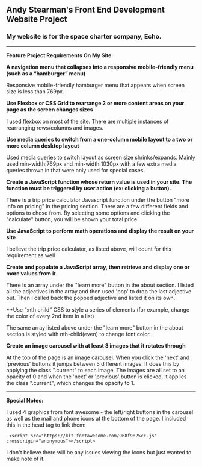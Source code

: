 ## Andy Stearman's Front End Development Website Project
### My website is for the space charter company, Echo.

---

**Feature Project Requirements On My Site:**
  
  **A navigation menu that collapses into a responsive mobile-friendly menu (such as a “hamburger” menu)**
  
Responsive mobile-friendly hamburger menu that appears when screen size is less than 769px.
  
  **Use Flexbox or CSS Grid to rearrange 2 or more content areas on your page as the screen changes sizes** 
  
I used flexbox on most of the site. There are multiple instances of rearranging rows/columns and images.
  
  **Use media queries to switch from a one-column mobile layout to a two or more column desktop layout** 

Used media queries to switch layout as screen size shrinks/expands. Mainly used min-width:769px and min-width:1030px with a few extra media queries thrown in that were only used for special cases.
     
  **Create a JavaScript function whose return value is used in your site. The function must be triggered by user action (ex: clicking a button).** 
  
There is a trip price calculator Javascript function under the button "more info on pricing" in the pricing section. There are a few different fields and options to chose from. By selecting some options and clicking the "calculate" button, you will be shown your total price.
  
  **Use JavaScript to perform math operations and display the result on your site** 
  
I believe the trip price calculator, as listed above, will count for this requirement as well

   **Create and populate a JavaScript array, then retrieve and display one or more values from it** 

There is an array under the "learn more" button in the about section. I listed all the adjectives in the array and then used 'pop' to drop the last adjective out. Then I called back the popped adjective and listed it on its own.

   **Use “:nth child” CSS to style a series of elements (for example, change the color of every 2nd item in a list)

The same array listed above under the "learn more" button in the about section is styled with nth-child(even) to change font color.
     
   **Create an image carousel with at least 3 images that it rotates through** 

At the top of the page is an image carousel. When you click the 'next' and 'previous' buttons it jumps between 5 different images. It does this by applying the class ".current" to each image. The images are all set to an opacity of 0 and when the 'next' or 'previous' button is clicked, it applies the class ".current", which changes the opacity to 1.

---

**Special Notes:**

I used 4 graphics from font awesome - the left/right buttons in the carousel as well as the mail and phone icons at the bottom of the page. I included this in the head tag to link them:

     <script src="https://kit.fontawesome.com/968f9825cc.js" crossorigin="anonymous"></script>

I don't believe there will be any issues viewing the icons but just wanted to make note of it.
